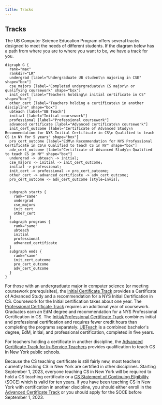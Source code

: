 ```yaml
---
title: Tracks
---
```


## Tracks

The UB Computer Science Education Program offers several tracks designed to meet the 
needs of different students. If the diagram below has a path from where you are to where you 
want to be, we have a track for you.

```{.graphviz caption="All tracks of the CS Education Program"}
digraph G {
  rank="max"
  rankdir="LR"
  undergrad [label="Undergraduate UB student\n majoring in CSE" shape="box"]
  cse_majors [label="Completed undergraduate\n CS major\n or qualifying coursework" shape="box"]
  init_cert [label="Teachers holding\n initial certificate in CS" shape="box"]
  other_cert [label="Teachers holding a certificate\n in another discipline" shape="box"]
  ubteach [label="UB Teach"]
  initial [label="Initial coursework"]
  professional [label="Professional coursework"]
  advanced_certificate [label="Advanced certificate\n coursework"]
  init_cert_outcome [label="Certificate of Advanced Study\n Recommendation for NYS Initial Certificate in CS\n Qualified to teach CS in NY for 5 years" shape="box"]
  pro_cert_outcome [label="EdM\n Recommendation for NYS Professional Certificate in CS\n Qualified to teach CS in NY" shape="box"]
  adv_cert_outcome [label="Certificate of Advanced Study\n Qualified to teach CS in NY" shape="box"]
  undergrad -> ubteach -> initial;
  cse_majors -> initial -> init_cert_outcome;
  initial -> professional;
  init_cert -> professional -> pro_cert_outcome;
  other_cert -> advanced_certificate -> adv_cert_outcome;
  pro_cert_outcome -> adv_cert_outcome [style=invis];
  

  subgraph starts {
    rank="same"
    undergrad
    cse_majors
    init_cert
    other_cert
  }
  subgraph programs {
    rank="same"
    ubteach
    initial
    professional
    advanced_certificate
  }
  subgraph ends {
    rank="same"
    init_cert_outcome
    pro_cert_outcome
    adv_cert_outcome
  }
}
```

For those with an undergraduate major in computer science (or meeting coursework prerequisites), 
the [Initial Certificate Track](#initial-certificate-track) provides a Certificate of Advanced Study and 
a recommendation for a NYS Initial Certification in CS. Coursework for the Initial certification takes 
about one year. The [Professional Certificate Track](#professional-certificate-track) 
requires an additional year of coursework. Graduates earn an EdM degree and recommendation for 
a NYS Professional Certification in CS.
The [Initial/Professional Certificate Track](#initial-professional-certificate-track) 
combines initial and professional certification and requires fewer credit hours than completing 
the programs separately. [UBTeach](#ub-teach-track) is a combined bachelor's degree, EdM, 
initial, and professional certification, completed in five years.

For teachers holding a certificate in another discipline, the 
[Advanced Certificate Track for In-Service Teachers](#advanced-certificate-track-for-in-service-teachers) provides qualification to teach CS in New York public schools. 

Because the CS teaching certificate is still fairly new, most teachers currently teaching CS in New York are
certified in other disciplines. Starting September 1, 2023, everyone teaching CS in New York will be 
required to hold a CS teaching certificate or a 
[CS Statement of Continuing Eligibility](http://www.highered.nysed.gov/tcert/certificate/computer-sci-soce.html) 
(SOCE) which is valid for ten years. If you have been teaching CS in New York with certification in another 
discipline, you should either enroll in the [Advanced Certificate Track](#advanced-certificate-track) or you should apply for the 
SOCE before September 1, 2023.

